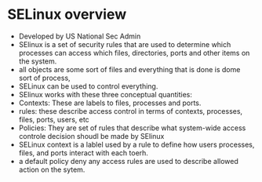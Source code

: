 # SELinux overview

- Developed by US National Sec Admin
- SElinux is a set of security rules that are used to determine which processes can access which files, directories, ports and other items on the system.
- all objects are some sort of files and everything that is done is dome sort of process,
- SELinux can be used to control everything.
- SElinux works with these three conceptual quantities:
- Contexts: These are labels to files, processes and ports.
- rules: these describe access control in terms of contexts, processes, files, ports, users, etc
- Policies: They are set of rules that describe what system-wide access controle decision shoudl be made by SElinux
- SELinux context is a lablel used by a rule to define how users processes, files, and ports interact with each toerh.
- a default policy deny any access rules are used to describe allowed action on the sytem.

